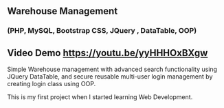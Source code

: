 ## Warehouse Management
### (PHP, MySQL, Bootstrap CSS, JQuery , DataTable, OOP)

## Video Demo https://youtu.be/yyHHHOxBXgw 

Simple Warehouse management with advanced search functionality using JQuery DataTable, and secure reusable multi-user login management by creating login class using OOP.


This is my first project when I started learning Web Development.

